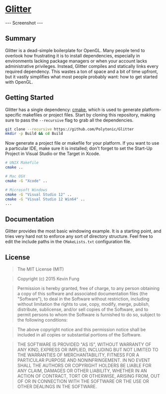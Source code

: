 # [Glitter](https://github.com/Polytonic/Glitter)
--- Screenshot ---

## Summary
Glitter is a dead-simple boilerplate for OpenGL. Many people tend to overlook how frustrating it is to install dependencies, especially in environments lacking package managers or when your account lacks administrative privileges. Instead, Glitter compiles and statically links every required dependency. This wastes a ton of space and a bit of time upfront, but it vastly simplifies what most people probably want: how to get started with OpenGL.

## Getting Started
Glitter has a single dependency: [cmake](http://www.cmake.org/download/), which is used to generate platform-specific makefiles or project files. Start by cloning this repository, making sure to pass the `--recursive` flag to grab all the dependencies.

```bash
git clone --recursive https://github.com/Polytonic/Glitter
mkdir -p Build && cd Build
```

Now generate a project file or makefile for your platform. If you want to use a particular IDE, make sure it is installed; don't forget to set the Start-Up Project in Visual Studio or the Target in Xcode.

```bash
# UNIX Makefile
cmake ..

# Mac OSX
cmake -G "Xcode" ..

# Microsoft Windows
cmake -G "Visual Studio 12" ..
cmake -G "Visual Studio 12 Win64" ..
...
```

## Documentation
Glitter provides the most basic windowing example. It is a starting point, and tries very hard not to enforce any sort of directory structure. Feel free to edit the include paths in the `CMakeLists.txt` configuration file.

## License
>The MIT License (MIT)

>Copyright (c) 2015 Kevin Fung

>Permission is hereby granted, free of charge, to any person obtaining a copy of this software and associated documentation files (the "Software"), to deal in the Software without restriction, including without limitation the rights to use, copy, modify, merge, publish, distribute, sublicense, and/or sell copies of the Software, and to permit persons to whom the Software is furnished to do so, subject to the following conditions:

>The above copyright notice and this permission notice shall be included in all copies or substantial portions of the Software.

>THE SOFTWARE IS PROVIDED "AS IS", WITHOUT WARRANTY OF ANY KIND, EXPRESS OR IMPLIED, INCLUDING BUT NOT LIMITED TO THE WARRANTIES OF MERCHANTABILITY, FITNESS FOR A PARTICULAR PURPOSE AND NONINFRINGEMENT. IN NO EVENT SHALL THE AUTHORS OR COPYRIGHT HOLDERS BE LIABLE FOR ANY CLAIM, DAMAGES OR OTHER LIABILITY, WHETHER IN AN ACTION OF CONTRACT, TORT OR OTHERWISE, ARISING FROM, OUT OF OR IN CONNECTION WITH THE SOFTWARE OR THE USE OR OTHER DEALINGS IN THE SOFTWARE.
